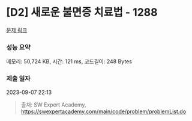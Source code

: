 # [D2] 새로운 불면증 치료법 - 1288 

[문제 링크](https://swexpertacademy.com/main/code/problem/problemDetail.do?contestProbId=AV18_yw6I9MCFAZN) 

### 성능 요약

메모리: 50,724 KB, 시간: 121 ms, 코드길이: 248 Bytes

### 제출 일자

2023-09-07 22:13



> 출처: SW Expert Academy, https://swexpertacademy.com/main/code/problem/problemList.do